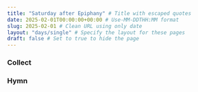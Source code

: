 ```yaml
---
title: "Saturday after Epiphany" # Title with escaped quotes
date: 2025-02-01T00:00:00+00:00 # Use-MM-DDTHH:MM format
slug: 2025-02-01 # Clean URL using only date
layout: "days/single" # Specify the layout for these pages
draft: false # Set to true to hide the page
---
```


### Collect


### Hymn